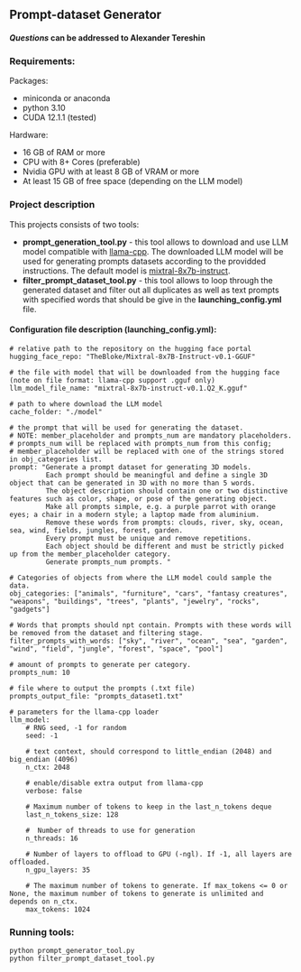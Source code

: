 ## Prompt-dataset Generator
#### *Questions* can be addressed to Alexander Tereshin

### Requirements:

Packages:
- miniconda or anaconda
- python 3.10
- CUDA 12.1.1 (tested)

Hardware:

- 16 GB of RAM or more
- CPU with 8+ Cores (preferable)
- Nvidia GPU with at least 8 GB of VRAM or more
- At least 15 GB of free space (depending on the LLM model)

### Project description
This projects consists of two tools: 

- **prompt_generation_tool.py** - this tool allows to download and use LLM model compatible with [llama-cpp](https://github.com/abetlen/llama-cpp-python). 
The downloaded LLM model will be used for generating prompts datasets according to the providded instructions.
The default model is [mixtral-8x7b-instruct](https://huggingface.co/TheBloke/Mixtral-8x7B-Instruct-v0.1-GGUF).
- **filter_prompt_dataset_tool.py** - this tool allows to loop through the generated dataset and filter out all duplicates as well as
text prompts with specified words that should be give in the **launching_config.yml** file.

#### Configuration file description (launching_config.yml):
```shell
# relative path to the repository on the hugging face portal
hugging_face_repo: "TheBloke/Mixtral-8x7B-Instruct-v0.1-GGUF"

# the file with model that will be downloaded from the hugging face (note on file format: llama-cpp support .gguf only)
llm_model_file_name: "mixtral-8x7b-instruct-v0.1.Q2_K.gguf"

# path to where download the LLM model
cache_folder: "./model"

# the prompt that will be used for generating the dataset.
# NOTE: member_placeholder and prompts_num are mandatory placeholders.
# prompts_num will be replaced with prompts_num from this config;
# member_placeholder will be replaced with one of the strings stored in obj_categories list.
prompt: "Generate a prompt dataset for generating 3D models. 
         Each prompt should be meaningful and define a single 3D object that can be generated in 3D with no more than 5 words. 
         The object description should contain one or two distinctive features such as color, shape, or pose of the generating object. 
         Make all prompts simple, e.g. a purple parrot with orange eyes; a chair in a modern style; a laptop made from aluminium.  
         Remove these words from prompts: clouds, river, sky, ocean, sea, wind, fields, jungles, forest, garden.
         Every prompt must be unique and remove repetitions.
         Each object should be different and must be strictly picked up from the member_placeholder category. 
         Generate prompts_num prompts. "

# Categories of objects from where the LLM model could sample the data.
obj_categories: ["animals", "furniture", "cars", "fantasy creatures", "weapons", "buildings", "trees", "plants", "jewelry", "rocks", "gadgets"]

# Words that prompts should npt contain. Prompts with these words will be removed from the dataset and filtering stage.
filter_prompts_with_words: ["sky", "river", "ocean", "sea", "garden", "wind", "field", "jungle", "forest", "space", "pool"]

# amount of prompts to generate per category.
prompts_num: 10

# file where to output the prompts (.txt file)
prompts_output_file: "prompts_dataset1.txt"

# parameters for the llama-cpp loader
llm_model:
    # RNG seed, -1 for random
    seed: -1

    # text context, should correspond to little_endian (2048) and big_endian (4096)
    n_ctx: 2048

    # enable/disable extra output from llama-cpp
    verbose: false

    # Maximum number of tokens to keep in the last_n_tokens deque
    last_n_tokens_size: 128

    #  Number of threads to use for generation
    n_threads: 16

    # Number of layers to offload to GPU (-ngl). If -1, all layers are offloaded.
    n_gpu_layers: 35

    # The maximum number of tokens to generate. If max_tokens <= 0 or None, the maximum number of tokens to generate is unlimited and depends on n_ctx.
    max_tokens: 1024
```

### Running tools:
```commandline
python prompt_generator_tool.py
python filter_prompt_dataset_tool.py
```

